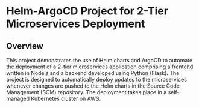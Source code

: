 # Helm-ArgoCD Project for 2-Tier Microservices Deployment

## Overview

This project demonstrates the use of Helm charts and ArgoCD to automate the deployment of a 2-tier microservices application comprising a frontend written in Nodejs and a backend developed using Python (Flask). The project is designed to automatically deploy updates to the microservices whenever changes are pushed to the Helm charts in the Source Code Management (SCM) repository. The deployment takes place in a self-managed Kubernetes cluster on AWS.

